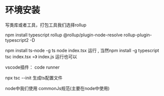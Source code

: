 # 环境安装
写类库或者工具，打包工具我们选择rollup

npm install typescript rollup @rollup/plugin-node-resolve rollup-plugin-typescript2 -D

npm install ts-node -g    ts node index.tsx 运行  , 当然npm install -g typescript   tsc index.tsx =》 index.js 运行也可以

vscode插件： code runner

npx tsc --init   生成ts配置文件

node中我们使用 commonJs规范(主要在node中使用)